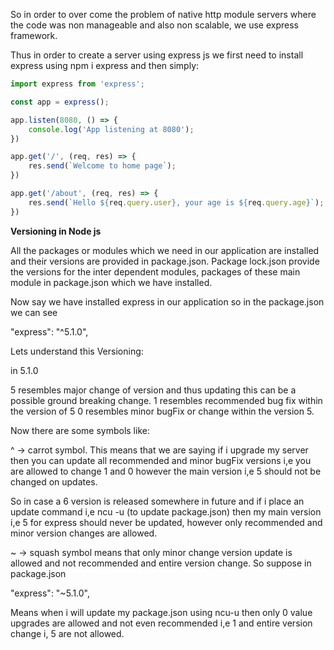 So in order to over come the problem of native http module servers where the code was non manageable and also non scalable,
we use express framework.

Thus in order to create a server using express js we first need to install express using
npm i express and then simply:

```javascript
import express from 'express';

const app = express();

app.listen(8080, () => {
    console.log('App listening at 8080');
})

app.get('/', (req, res) => {
    res.send(`Welcome to home page`);
})

app.get('/about', (req, res) => {
    res.send(`Hello ${req.query.user}, your age is ${req.query.age}`);
})
```

**Versioning in Node js**

All the packages or modules which we need in our application are installed and their versions are provided in package.json.
Package lock.json provide the versions for the inter dependent modules, packages of these main module in package.json
which we have installed.

Now say we have installed express in our application so in the package.json we can see

"express": "^5.1.0",

Lets understand this Versioning:

in 5.1.0

5 resembles major change of version and thus updating this can be a possible ground breaking change.
1 resembles recommended bug fix within the version of 5
0 resembles minor bugFix or change within the version 5.

Now there are some symbols like:

^ -> carrot symbol. This means that we are saying if i upgrade my server then you can update all recommended and minor 
bugFix versions i,e you are allowed to change 1 and 0 however the main version i,e 5 should not be changed on updates.

So in case a 6 version is released somewhere in future and if i place an update command i,e ncu -u (to update package.json)
then my main version i,e 5 for express should never be updated, however only recommended and minor version changes are allowed.

~ -> squash symbol means that only minor change version update is allowed and not recommended and entire version change.
So suppose in package.json 

"express": "~5.1.0",

Means when i will update my package.json using ncu-u then only 0 value upgrades are allowed and not even recommended i,e 1
and entire version change i, 5 are not allowed.

